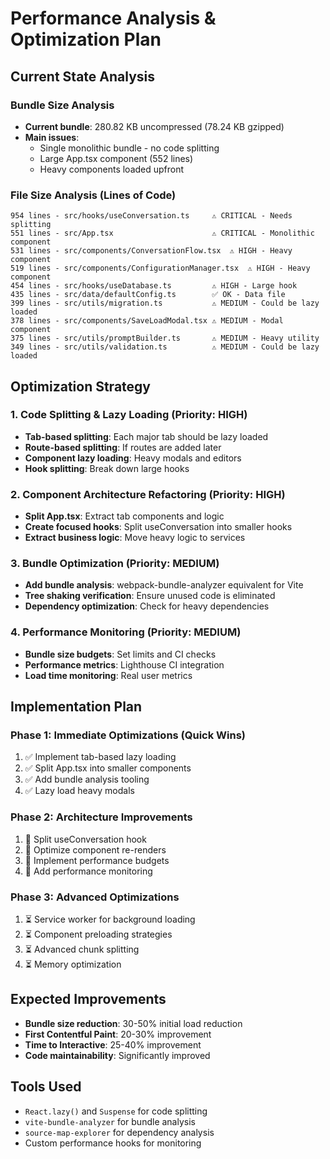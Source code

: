 # Performance Analysis & Optimization Plan

## Current State Analysis

### Bundle Size Analysis
- **Current bundle**: 280.82 KB uncompressed (78.24 KB gzipped)
- **Main issues**: 
  - Single monolithic bundle - no code splitting
  - Large App.tsx component (552 lines)
  - Heavy components loaded upfront

### File Size Analysis (Lines of Code)
```
954 lines - src/hooks/useConversation.ts     ⚠️ CRITICAL - Needs splitting
551 lines - src/App.tsx                      ⚠️ CRITICAL - Monolithic component  
531 lines - src/components/ConversationFlow.tsx  ⚠️ HIGH - Heavy component
519 lines - src/components/ConfigurationManager.tsx  ⚠️ HIGH - Heavy component
454 lines - src/hooks/useDatabase.ts         ⚠️ HIGH - Large hook
435 lines - src/data/defaultConfig.ts        ✅ OK - Data file
399 lines - src/utils/migration.ts           ⚠️ MEDIUM - Could be lazy loaded
378 lines - src/components/SaveLoadModal.tsx ⚠️ MEDIUM - Modal component
375 lines - src/utils/promptBuilder.ts       ⚠️ MEDIUM - Heavy utility
349 lines - src/utils/validation.ts          ⚠️ MEDIUM - Could be lazy loaded
```

## Optimization Strategy

### 1. Code Splitting & Lazy Loading (Priority: HIGH)
- **Tab-based splitting**: Each major tab should be lazy loaded
- **Route-based splitting**: If routes are added later
- **Component lazy loading**: Heavy modals and editors
- **Hook splitting**: Break down large hooks

### 2. Component Architecture Refactoring (Priority: HIGH)
- **Split App.tsx**: Extract tab components and logic
- **Create focused hooks**: Split useConversation into smaller hooks
- **Extract business logic**: Move heavy logic to services

### 3. Bundle Optimization (Priority: MEDIUM)
- **Add bundle analysis**: webpack-bundle-analyzer equivalent for Vite
- **Tree shaking verification**: Ensure unused code is eliminated
- **Dependency optimization**: Check for heavy dependencies

### 4. Performance Monitoring (Priority: MEDIUM)
- **Bundle size budgets**: Set limits and CI checks
- **Performance metrics**: Lighthouse CI integration
- **Load time monitoring**: Real user metrics

## Implementation Plan

### Phase 1: Immediate Optimizations (Quick Wins)
1. ✅ Implement tab-based lazy loading
2. ✅ Split App.tsx into smaller components  
3. ✅ Add bundle analysis tooling
4. ✅ Lazy load heavy modals

### Phase 2: Architecture Improvements
1. 🔄 Split useConversation hook
2. 🔄 Optimize component re-renders
3. 🔄 Implement performance budgets
4. 🔄 Add performance monitoring

### Phase 3: Advanced Optimizations
1. ⏳ Service worker for background loading
2. ⏳ Component preloading strategies
3. ⏳ Advanced chunk splitting
4. ⏳ Memory optimization

## Expected Improvements
- **Bundle size reduction**: 30-50% initial load reduction
- **First Contentful Paint**: 20-30% improvement
- **Time to Interactive**: 25-40% improvement
- **Code maintainability**: Significantly improved

## Tools Used
- `React.lazy()` and `Suspense` for code splitting
- `vite-bundle-analyzer` for bundle analysis
- `source-map-explorer` for dependency analysis
- Custom performance hooks for monitoring